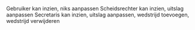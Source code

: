 Gebruiker kan inzien, niks aanpassen
Scheidsrechter kan inzien, uitslag aanpassen
Secretaris kan inzien, uitslag aanpassen, wedstrijd toevoegen, wedstrijd verwijderen
